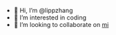 - 👋 Hi, I’m @lippzhang
- 👀 I’m interested in coding
- 💞️ I’m looking to collaborate on [mi](https://www.mi.com/)

<!---
lippzhang/lippzhang is a ✨ special ✨ repository because its `README.md` (this file) appears on your GitHub profile.
You can click the Preview link to take a look at your changes.
--->
